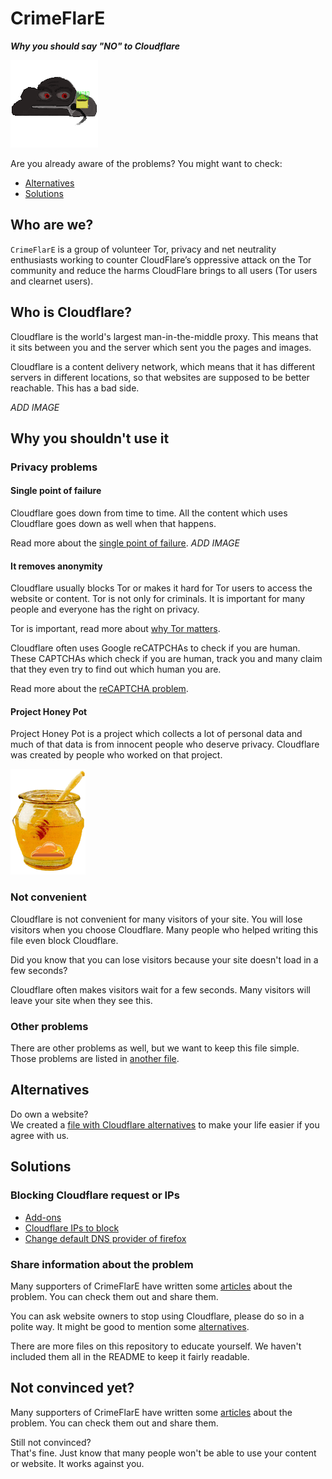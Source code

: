 # CrimeFlarE
***Why you should say "NO" to Cloudflare***


![CrimeFlarE logo](image/crimeflare-logo.png)

Are you already aware of the problems?
You might want to check:
- [Alternatives](#alternatives)
- [Solutions](#solutions)

## Who are we?
`CrimeFlarE` is a group of volunteer Tor, privacy and net neutrality
enthusiasts working to counter CloudFlare’s oppressive attack on the Tor 
community and reduce the harms CloudFlare brings to all users (Tor users and 
clearnet users).

## Who is Cloudflare?
Cloudflare is the world's largest man-in-the-middle proxy. This means that it 
sits between you and the server which sent you the pages and images.

Cloudflare is a content delivery network, which means that it has different 
servers in different locations, so that websites are supposed to be better 
reachable. This has a bad side.

*ADD IMAGE*

## Why you shouldn't use it
### Privacy problems
#### Single point of failure
Cloudflare goes down from time to time. All the content which uses Cloudflare 
goes down as well when that happens.

Read more about the 
[single point of failure](subfiles/single-point-of-failure-problem.md).
*ADD IMAGE*

#### It removes anonymity
Cloudflare usually blocks Tor or makes it hard for Tor users to access the 
website or content. Tor is not only for criminals. It is important for many 
people and everyone has the right on privacy.

Tor is important, read more about 
[why Tor matters](subfiles/why-tor-matters.md).

Cloudflare often uses Google reCATPCHAs to check if you are human. These
CAPTCHAs which check if you are human, track you and many claim that they
even try to find out which human you are.

Read more about the
[reCAPTCHA problem](subfiles/recaptcha-problem.md).

#### Project Honey Pot
Project Honey Pot is a project which collects a lot of personal data
and much of that data is from innocent people who deserve privacy.
Cloudflare was created by people who worked on that project.

![Honeypot](image/honeypot.gif)

### Not convenient
Cloudflare is not convenient for many visitors of your site. You will
lose visitors when you choose Cloudflare. Many people who helped writing
this file even block Cloudflare.

Did you know that you can lose visitors because your site doesn't load
in a few seconds?

Cloudflare often makes visitors wait for a few seconds. Many visitors will
leave your site when they see this.

### Other problems
There are other problems as well, but we want to keep this file simple.
Those problems are listed in
[another file](subfiles/more-cloudflare-problems.md).

## Alternatives
Do own a website?  
We created a
[file with Cloudflare alternatives](subfiles/cloudflare-alternatives.md)
to make your life easier if you agree with us.
## Solutions
### Blocking Cloudflare request or IPs
- [Add-ons](what-to-do.md#website-consumer)
- [Cloudflare IPs to block](cloudflare_inc/)
- [Change default DNS provider of firefox](subfiles/change-firefox-dns.md)

### Share information about the problem
Many supporters of CrimeFlarE have written some
[articles](subfiles/articles.md) about the problem.
You can check them out and share them.

You can ask website owners to stop using Cloudflare, please do so in
a polite way. It might be good to mention some [alternatives](#alternatives).

There are more files on this repository to educate yourself.
We haven't included them all in the README to keep it fairly readable.

## Not convinced yet?
Many supporters of CrimeFlarE have written some
[articles](subfiles/articles.md) about the problem.
You can check them out and share them.

Still not convinced?  
That's fine. Just know that many people won't be able to use your content or
website. It works against you.
